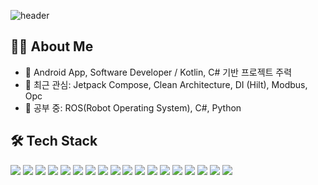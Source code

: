 ![header](https://capsule-render.vercel.app/api?type=waving&color=auto&height=280&text=Hyunuk's%20GitHub&fontSize=60&fontAlignY=40&desc=Welcome%20to%20my%20space!&descAlignY=60&fontColor=ffffff)

## 👨‍💻 About Me
- 💼 Android App, Software Developer / Kotlin, C# 기반 프로젝트 주력
- 🌱 최근 관심: Jetpack Compose, Clean Architecture, DI (Hilt), Modbus, Opc 
- 🧠 공부 중: ROS(Robot Operating System), C#, Python

## 🛠️ Tech Stack
<p>
  <img src="https://img.shields.io/badge/Kotlin-7F52FF?style=flat&logo=kotlin&logoColor=white"/>
  <img src="https://img.shields.io/badge/Jetpack Compose-4285F4?style=flat&logo=android&logoColor=white"/>
  <img src="https://img.shields.io/badge/Hilt-34A853?style=flat&logo=google&logoColor=white"/>
  <img src="https://img.shields.io/badge/Room-6DB33F?style=flat&logo=sqlite&logoColor=white"/>
  <img src="https://img.shields.io/badge/Firebase-FFCA28?style=flat&logo=firebase&logoColor=white"/>
  <img src="https://img.shields.io/badge/GitHub-181717?style=flat&logo=github&logoColor=white"/>
  <img src="https://img.shields.io/badge/MQTT-FF6600?style=flat&logo=vercel&logoColor=white"/>
  <img src="https://img.shields.io/badge/BLE-0033A0?style=flat&logo=bluetooth&logoColor=white"/>
  <img src="https://img.shields.io/badge/C++-00599C?style=flat&logo=c%2B%2B&logoColor=white"/>
  <img src="https://img.shields.io/badge/Python-3776AB?style=flat&logo=python&logoColor=white"/>
  <img src="https://img.shields.io/badge/PHP-777BB4?style=flat&logo=php&logoColor=white"/>
  <img src="https://img.shields.io/badge/Node.js-339933?style=flat&logo=nodedotjs&logoColor=white"/>
  <img src="https://img.shields.io/badge/TypeScript-3178C6?style=flat&logo=typescript&logoColor=white"/>
  <img src="https://img.shields.io/badge/Java-007396?style=flat&logo=java&logoColor=white"/>
  <img src="https://img.shields.io/badge/Flutter-02569B?style=flat&logo=flutter&logoColor=white"/>
  <img src="https://img.shields.io/badge/React-61DAFB?style=flat&logo=react&logoColor=black"/>
  <img src="https://img.shields.io/badge/InfluxDB-22ADF6?style=flat&logo=influxdb&logoColor=white"/>
  <img src="https://img.shields.io/badge/Telegraf-2A2A2A?style=flat&logo=datadog&logoColor=white"/>
</p>


